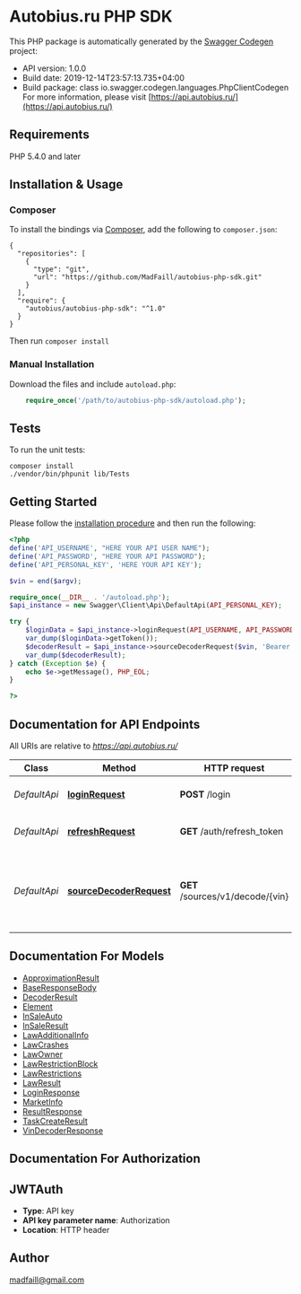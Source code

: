 # Autobius.ru PHP SDK

This PHP package is automatically generated by the [Swagger Codegen](https://github.com/swagger-api/swagger-codegen) project:

- API version: 1.0.0
- Build date: 2019-12-14T23:57:13.735+04:00
- Build package: class io.swagger.codegen.languages.PhpClientCodegen
For more information, please visit [https://api.autobius.ru/](https://api.autobius.ru/)

## Requirements

PHP 5.4.0 and later

## Installation & Usage
### Composer

To install the bindings via [Composer](http://getcomposer.org/), add the following to `composer.json`:

```
{
  "repositories": [
    {
      "type": "git",
      "url": "https://github.com/MadFaill/autobius-php-sdk.git"
    }
  ],
  "require": {
    "autobius/autobius-php-sdk": "^1.0"
  }
}
```

Then run `composer install`

### Manual Installation

Download the files and include `autoload.php`:

```php
    require_once('/path/to/autobius-php-sdk/autoload.php');
```

## Tests

To run the unit tests:

```
composer install
./vendor/bin/phpunit lib/Tests
```

## Getting Started

Please follow the [installation procedure](#installation--usage) and then run the following:

```php
<?php
define('API_USERNAME', "HERE YOUR API USER NAME");
define('API_PASSWORD', "HERE YOUR API PASSWORD");
define('API_PERSONAL_KEY', 'HERE YOUR API KEY');

$vin = end($argv);

require_once(__DIR__ . '/autoload.php');
$api_instance = new Swagger\Client\Api\DefaultApi(API_PERSONAL_KEY);

try {
    $loginData = $api_instance->loginRequest(API_USERNAME, API_PASSWORD);
    var_dump($loginData->getToken());
    $decoderResult = $api_instance->sourceDecoderRequest($vin, 'Bearer '.$loginData->getToken());
    var_dump($decoderResult);
} catch (Exception $e) {
    echo $e->getMessage(), PHP_EOL;
}

?>
```

## Documentation for API Endpoints

All URIs are relative to *https://api.autobius.ru/*

Class | Method | HTTP request | Description
------------ | ------------- | ------------- | -------------
*DefaultApi* | [**loginRequest**](docs/Api/DefaultApi.md#loginrequest) | **POST** /login | Авторизация и получение JWT Token.
*DefaultApi* | [**refreshRequest**](docs/Api/DefaultApi.md#refreshrequest) | **GET** /auth/refresh_token | Обновление авторизационного токена.
*DefaultApi* | [**sourceDecoderRequest**](docs/Api/DefaultApi.md#sourcedecoderrequest) | **GET** /sources/v1/decode/{vin} | Декодирование VIN и получение по нему всей доступной информации по конкретному автомобилю.


## Documentation For Models

 - [ApproximationResult](docs/Model/ApproximationResult.md)
 - [BaseResponseBody](docs/Model/BaseResponseBody.md)
 - [DecoderResult](docs/Model/DecoderResult.md)
 - [Element](docs/Model/Element.md)
 - [InSaleAuto](docs/Model/InSaleAuto.md)
 - [InSaleResult](docs/Model/InSaleResult.md)
 - [LawAdditionalInfo](docs/Model/LawAdditionalInfo.md)
 - [LawCrashes](docs/Model/LawCrashes.md)
 - [LawOwner](docs/Model/LawOwner.md)
 - [LawRestrictionBlock](docs/Model/LawRestrictionBlock.md)
 - [LawRestrictions](docs/Model/LawRestrictions.md)
 - [LawResult](docs/Model/LawResult.md)
 - [LoginResponse](docs/Model/LoginResponse.md)
 - [MarketInfo](docs/Model/MarketInfo.md)
 - [ResultResponse](docs/Model/ResultResponse.md)
 - [TaskCreateResult](docs/Model/TaskCreateResult.md)
 - [VinDecoderResponse](docs/Model/VinDecoderResponse.md)


## Documentation For Authorization


## JWTAuth

- **Type**: API key
- **API key parameter name**: Authorization
- **Location**: HTTP header


## Author

madfaill@gmail.com
